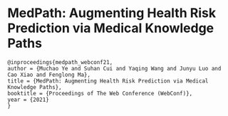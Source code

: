 # MedPath: Augmenting Health Risk Prediction via Medical Knowledge Paths

```
@inproceedings{medpath_webconf21,
author = {Muchao Ye and Suhan Cui and Yaqing Wang and Junyu Luo and Cao Xiao and Fenglong Ma},
title = {MedPath: Augmenting Health Risk Prediction via Medical Knowledge Paths},
booktitle = {Proceedings of The Web Conference (WebConf)},
year = {2021}
}
```